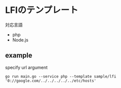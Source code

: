 # LFIのテンプレート

対応言語  
* php
* Node.js

## example
specify url argument  
```shell
go run main.go --service php --template sample/lfi '0://google.com/../../../../../etc/hosts'
```




